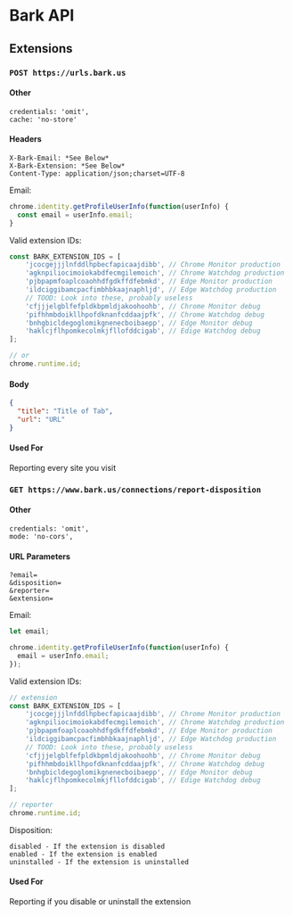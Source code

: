 # Bark API
## Extensions
### `POST https://urls.bark.us`
#### Other
```
credentials: 'omit',
cache: 'no-store'
```
#### Headers
```
X-Bark-Email: *See Below*
X-Bark-Extension: *See Below*
Content-Type: application/json;charset=UTF-8
```

Email:
```js
chrome.identity.getProfileUserInfo(function(userInfo) {
  const email = userInfo.email;
}
```

Valid extension IDs:
```js
const BARK_EXTENSION_IDS = [
    'jcocgejjjlnfddlhpbecfapicaajdibb', // Chrome Monitor production
    'agknpiliocimoiokabdfecmgilemoich', // Chrome Watchdog production
    'pjbpapmfoaplcoaohhdfgdkffdfebmkd', // Edge Monitor production
    'ildciggibamcpacfimbhbkaajnaphljd', // Edge Watchdog production
    // TOOD: Look into these, probably useless
    'cfjjjelgblfefpldkbpmldjakoohoohb', // Chrome Monitor debug
    'pifhhmbdoikllhpofdknanfcddaajpfk', // Chrome Watchdog debug
    'bnhgbicldegoglomikgnenecboibaepp', // Edge Monitor debug
    'haklcjflhpomkecolmkjfllofddcigab', // Edige Watchdog debug
];

// or
chrome.runtime.id;
```

#### Body
```json
{
  "title": "Title of Tab",
  "url": "URL"
}
```

#### Used For
Reporting every site you visit

### `GET https://www.bark.us/connections/report-disposition`
#### Other
```
credentials: 'omit',
mode: 'no-cors',
```

#### URL Parameters
```
?email=
&disposition=
&reporter=
&extension=
```

Email:
```js
let email;

chrome.identity.getProfileUserInfo(function(userInfo) {
  email = userInfo.email;
});
```

Valid extension IDs:
```js
// extension
const BARK_EXTENSION_IDS = [
    'jcocgejjjlnfddlhpbecfapicaajdibb', // Chrome Monitor production
    'agknpiliocimoiokabdfecmgilemoich', // Chrome Watchdog production
    'pjbpapmfoaplcoaohhdfgdkffdfebmkd', // Edge Monitor production
    'ildciggibamcpacfimbhbkaajnaphljd', // Edge Watchdog production
    // TOOD: Look into these, probably useless
    'cfjjjelgblfefpldkbpmldjakoohoohb', // Chrome Monitor debug
    'pifhhmbdoikllhpofdknanfcddaajpfk', // Chrome Watchdog debug
    'bnhgbicldegoglomikgnenecboibaepp', // Edge Monitor debug
    'haklcjflhpomkecolmkjfllofddcigab', // Edige Watchdog debug
];

// reporter
chrome.runtime.id;
```

Disposition:
```
disabled - If the extension is disabled
enabled - If the extension is enabled
uninstalled - If the extension is uninstalled
```

#### Used For
Reporting if you disable or uninstall the extension
